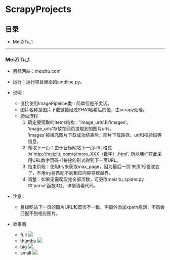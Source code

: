 # ScrapyProjects

## 目录
- MeiZiTu_1 

---

### MeiZiTu_1 
- 目标网站：meizitu.com
- 运行：运行项目里面的cmdline.py。
- 说明：
    - 直接使用ImagePipeline类：简单但是不灵活。
    - 图片名称是图片下载链接经过SHA1哈希后的值，由scrapy处理。
    - 爬虫流程
        1. 确定要爬取的Items结构：'image_urls'和'images'。  
        'image_urls'存放在网页提取到的图片urls。  
        'images'被填充图片下载成功结束后，图片下载路径、url和校验码等信息。
        2. 爬取下一页：由于目标网站下一页URL格式为'http://meizitu.com/a/more_XXX（数字）.html', 所以我们在此采用URL数字页码+1拼接的形式得到下一页URL。
        3. 结束阶段：使用try来获取max_page，因为最后一页'末页'标签改变了，不用try将匹配不到相应内容导致越界。
        4. 调整：如果无需爬取完全部页数，可更改meizitu_spider.py中'parse'函数if处，详情请看代码。
- 注意：
    - 目标网站下一页的图片URL和首页不一致，需额外添加xpath规则，不然会匹配不到相应图片。
- 效果图

    - full
        ![](https://raw.githubusercontent.com/LZC6244/ScrapyProjects/master/MeiZiTu_1/MeiZiTu/images_demo/1.png)
    - thumbs
        ![](https://raw.githubusercontent.com/LZC6244/ScrapyProjects/master/MeiZiTu_1/MeiZiTu/images_demo/2.png)
    - big
        ![](https://raw.githubusercontent.com/LZC6244/ScrapyProjects/master/MeiZiTu_1/MeiZiTu/images_demo/3.png)
    - small
        ![](https://raw.githubusercontent.com/LZC6244/ScrapyProjects/master/MeiZiTu_1/MeiZiTu/images_demo/4.png)
    

